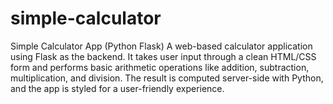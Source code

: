 # simple-calculator
Simple Calculator App (Python Flask) A web-based calculator application using Flask as the backend. It takes user input through a clean HTML/CSS form and performs basic arithmetic operations like addition, subtraction, multiplication, and division. The result is computed server-side with Python, and the app is styled for a user-friendly experience.
